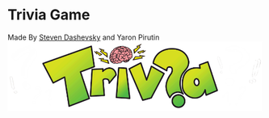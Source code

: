 # Trivia Game #
Made By [Steven Dashevsky](https://github.com/Steven17D) and Yaron Pirutin
![](src/Client/Resources/Trivia.png)
